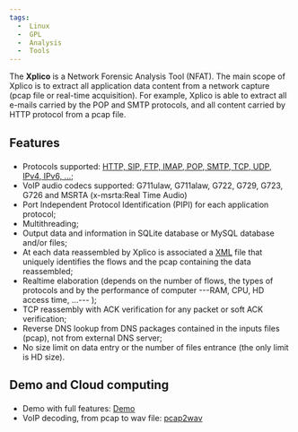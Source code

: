 ```yaml
---
tags:
  -  Linux
  -  GPL
  -  Analysis
  -  Tools
---
```

The **Xplico** is a Network Forensic Analysis Tool (NFAT). The main
scope of Xplico is to extract all application data content from a
network capture (pcap file or real-time acquisition). For example,
Xplico is able to extract all e-mails carried by the POP and SMTP
protocols, and all content carried by HTTP protocol from a pcap file.

<h2>

Features

</h2>

- Protocols supported: [HTTP, SIP, FTP, IMAP, POP, SMTP, TCP, UDP, IPv4,
  IPv6, ...](http://www.xplico.org/status);
- VoIP audio codecs supported: G711ulaw, G711alaw, G722, G729, G723,
  G726 and MSRTA (x-msrta:Real Time Audio)
- Port Independent Protocol Identification (PIPI) for each application
  protocol;
- Multithreading;
- Output data and information in SQLite database or MySQL database
  and/or files;
- At each data reassembled by Xplico is associated a
  [XML](xml.md) file that uniquely identifies the flows and the
  pcap containing the data reassembled;
- Realtime elaboration (depends on the number of flows, the types of
  protocols and by the performance of computer ---RAM, CPU, HD access
  time, ...--- );
- TCP reassembly with ACK verification for any packet or soft ACK
  verification;
- Reverse DNS lookup from DNS packages contained in the inputs files
  (pcap), not from external DNS server;
- No size limit on data entry or the number of files entrance (the only
  limit is HD size).

<h2>

Demo and Cloud computing

</h2>

- Demo with full features: [Demo](http://demo.xplico.org)
- VoIP decoding, from pcap to wav file:
  [pcap2wav](http://pcap2wav.xplico.org)